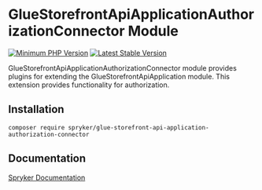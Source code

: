 # GlueStorefrontApiApplicationAuthorizationConnector Module
[![Minimum PHP Version](https://img.shields.io/badge/php-%3E%3D%208.0-8892BF.svg)](https://php.net/)
[![Latest Stable Version](https://poser.pugx.org/spryker/glue-storefront-api-application-authorization-connector/v/stable.svg)](https://packagist.org/packages/spryker/glue-storefront-api-application-authorization-connector)

GlueStorefrontApiApplicationAuthorizationConnector module provides plugins for extending the GlueStorefrontApiApplication module. This extension provides functionality for authorization.

## Installation

```
composer require spryker/glue-storefront-api-application-authorization-connector
```

## Documentation

[Spryker Documentation](https://docs.spryker.com)
